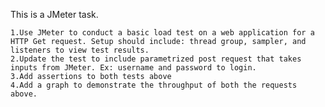 This is a JMeter task. 

    1.Use JMeter to conduct a basic load test on a web application for a HTTP Get request. Setup should include: thread group, sampler, and listeners to view test results.
    2.Update the test to include parametrized post request that takes inputs from JMeter. Ex: username and password to login. 
    3.Add assertions to both tests above 
    4.Add a graph to demonstrate the throughput of both the requests above. 
